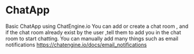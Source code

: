 # ChatApp
Basic ChatApp using ChatEngine.io 
You can add or create a chat room , and if the chat room already exist by the user ,tell them to add you in the chat room to start chatting.
You can manually add many things such as email notifications https://chatengine.io/docs/email_notifications
